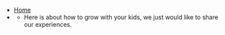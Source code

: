 <!-- navbar.md -->
* <i class="fa fa-home" aria-hidden="true"></i>[Home](https://hallhillock.com)
* <i class="fa fa-info" aria-hidden="true"></i>
  * Here is about how to grow with your kids, we just would like to share our experiences.
